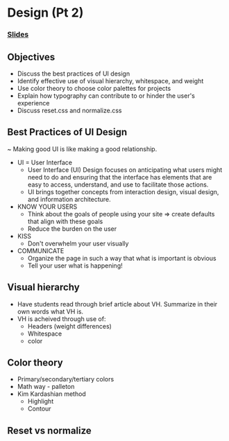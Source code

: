 # Design (Pt 2)
### [Slides](http://slides.com/valeriekraucunas/deck-6)

## Objectives
- Discuss the best practices of UI design
- Identify effective use of visual hierarchy, whitespace, and weight
- Use color theory to choose color palettes for projects
- Explain how typography can contribute to or hinder the user's experience
- Discuss reset.css and normalize.css

## Best Practices of UI Design
~ Making good UI is like making a good relationship.
- UI = User Interface
    - User Interface (UI) Design focuses on anticipating what users might need to do and ensuring that the interface has elements that are easy to access, understand, and use to facilitate those actions.
    - UI brings together concepts from interaction design, visual design, and information architecture.
- KNOW YOUR USERS
    - Think about the goals of people using your site => create defaults that align with these goals
    - Reduce the burden on the user
- KISS
    - Don't overwhelm your user visually
- COMMUNICATE
    - Organize the page in such a way that what is important is obvious
    - Tell your user what is happening!

## Visual hierarchy
- Have students read through brief article about VH. Summarize in their own words what VH is.
- VH is acheived through use of:
    - Headers (weight differences)
    - Whitespace
    - color

## Color theory
- Primary/secondary/tertiary colors
- Math way - palleton
- Kim Kardashian method
    - Highlight
    - Contour

## Reset vs normalize
